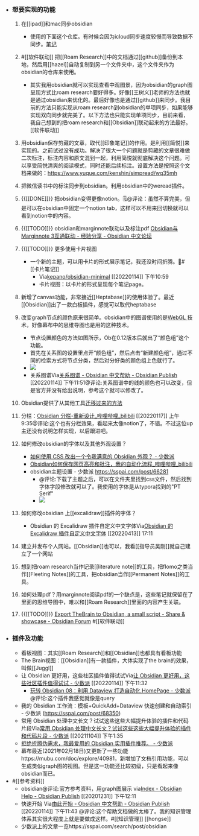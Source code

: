 - ### 想要实现的功能
    1. 在[[ipad]]和mac同步obsidian
        - 使用的下面这个仓库。有时候会因为icloud同步速度较慢而导致数据不同步。[笔记](hook://file/L0Q13iqY1?p=aUNsb3Vkfm1kfm9ic2lkaWFuL0RvY3VtZW50cw==&n=%E7%AC%94%E8%AE%B0)
    2. #[[软件联动]] 把[[Roam Research]]中的文档通过[[github]]备份到本地，然后用[[hazel]]自动复制到另一个文件夹中，这个文件夹作为obsidian的仓库来使用。
        - 其实我用obsidian就可以实现查看中观图景，因为obsidian的graph图呈现方式比roam research要好得多。好像[[王树义]]老师的方法也就是通过obsidian来优化的。最后好像也是通过[[github]]来同步。我目前的方法只能实现从roam research到obsidian的单项同步，如果能够实现双向同步就完美了。以下方法也只能实现单项同步，目前来看，我自己想到的把roam research和[[Obsidian]]联动起来的方法最好。[[软件联动]]
    3. 用obsidian保存剪藏的文章，取代[[印象笔记]]的作用。是利用[[简悦]]来实现的。之前试过没有成功。解决了很大一个问题就是剪藏的文章很难做二次标注，标注内容和原文混到一起，利用简悦就彻底解决这个问题。可以享受简悦清爽的阅读模式，同时还能后续标注。设置方法是按照这个文档来做的：https://www.yuque.com/kenshin/simpread/wq35mh
    4. 把微信读书中的标注同步到obsidian。利用obsidian中的weread插件。
    5. {{[[DONE]]}} 把obsidian变得更像notion。🗒@评论：虽然不算完美，但是可以在obsidian中固定一个notion tab，这样可以不用来回切换就可以看到notion中的内容。
    6. {{[[TODO]]}} obsidian和marginnote联动以及标注pdf
[Obsidian与Marginnote 3互通联动 - 经验分享 - Obsidian 中文论坛](https://forum-zh.obsidian.md/t/topic/5356/7)
    7. {{[[TODO]]}} 更多使用卡片视图
        - 一个新的主题，可以用卡片的形式展示笔记，我还没时间折腾。#[[卡片笔记]]
            - Via[kepano/obsidian-minimal](https://github.com/kepano/obsidian-minimal) [[20220114]] 下午10:59
            - 卡片视图：以卡片的形式呈现每个笔记page。
    8. 新增了canvas功能，非常接近[[Heptabase]]的使用体验了。最近[[Obsidian]]出了一款白板插件，感觉可以取代heptabase
    9. 改变graph节点的颜色原来很简单。obsidian中的图谱使用的是[WebGL ](brain://api.thebrain.com/g7PXu0IyM0ucARb24SvxiA/wi2B8K0hK0aP6-YksheQVA/WebGL)技术，好像幕布中的思维导图也是用的这种技术。
        - 节点设置颜色的方法如图所示，Ob在0.12版本后就出了“颜色组”这个功能。
        - 首先在关系图的设置里点开“颜色组”，然后点击“新建颜色组”，通过不同的检索方式将节点分类，然后对分好类的颜色组上色就行了。
        - ![](https://firebasestorage.googleapis.com/v0/b/firescript-577a2.appspot.com/o/imgs%2Fapp%2Fxinyiheng%2Fnr74QeftuU.png?alt=media&token=2d3fa0aa-d4eb-46bb-bc66-1fec6e1cf3bc)
        - 关系图谱Via[关系图谱 - Obsidian 中文帮助 - Obsidian Publish](https://publish.obsidian.md/help-zh/%E6%8F%92%E4%BB%B6/%E5%85%B3%E7%B3%BB%E5%9B%BE%E8%B0%B1) [[20220114]] 下午11:51@评论:关系图谱中的线的颜色也可以改变，但是官方并没有给出说明，参考这个就可以修改了。
    10. Obsidian提供了从其他工具[迁移过来的方法](https://forum.obsidian.md/t/meta-migration-workflows/15252)
    11. 分栏：[Obsidian 分栏-重新设计_哔哩哔哩_bilibili](https://www.bilibili.com/video/BV1qL4y147iU?p=1&share_medium=android&share_plat=android&share_session_id=e6fb1db1-228d-4cd2-aeba-99c33a863c69&share_source=GENERIC&share_tag=s_i&timestamp=1642344305&unique_k=400MQus) [[20220117]] 上午9:35@评论:这个也有分栏效果，看起来太像notion了，不错。不过这位up主还没有说明怎样实现，以后跟进吧。
    12. 如何修改obsidian的字体以及其他外观设置？
        - [如何使用 CSS 改出一个令我满意的 Obsidian 外观？ - 少数派](https://sspai.com/post/75363)
        - [Obsidian如何保存网页高亮和批注，我的自动化流程_哔哩哔哩_bilibili](https://www.bilibili.com/video/BV1LF411G7US/?p=1&share_medium=android&share_plat=android&share_session_id=0b2073bd-dc40-453d-89ca-f6ad3f15d14c&share_source=GENERIC&share_tag=s_i&timestamp=1649983085&unique_k=yi6BhnQ&vd_source=3d8ccab137cc879b5f9cbc14d68843ab)
        - obsidian主题设置 - 少数派  https://sspai.com/post/66281 
            - @评论:下载了主题之后，可以在文件夹里找到css文件，然后找到字体字段修改就可以了。我使用的字体是从typora找到的"PT Serif"
            - ![](https://firebasestorage.googleapis.com/v0/b/firescript-577a2.appspot.com/o/imgs%2Fapp%2Fxinyiheng%2FeWU5Y7lapY.png?alt=media&token=8964683c-5314-4b94-b904-3418ae3cfb7b)

    13. 如何修改obsidian 上[[excalidraw]]插件的字体？
        - Obsidian 的 Excalidraw 插件自定义中文字体Via[Obsidian 的 Excalidraw 插件自定义中文字体](https://www.uncoverman.com/excalidraw-plguin-in-obsidian-support-font-custom.html) [[20220413]] 17:11
    14. 建立并发布个人网站。[[Obsidian]]也可以，我看[[指导员吴刚]]就自己建立了一个网站
    15. 想到把roam research当作记录[[literature note]]的工具，把flomo之类当作[[Fleeting Notes]]的工具，把obsidian当作[[Permanent Notes]]的工具。
    16. 如何处理pdf？用marginnote阅读pdf的一个缺点是，这些笔记就保留在了里面的思维导图中，难以和[[Roam Research]]里面的内容产生关联。
    17. {{[[TODO]]}} [Export TheBrain to Obsidian, a small script - Share & showcase - Obsidian Forum](https://forum.obsidian.md/t/export-thebrain-to-obsidian-a-small-script/6641/3) #[[软件联动]]
- ### 插件及功能
    - 看板视图：其实[[Roam Research]]和[[Obsidian]]也都具有看板功能
    - The Brain视图：[[Obsidian]]有一款插件，大体实现了the brain的效果，叫做[[Juggl]]
    - 让 Obsidian 更好用，这些社区插件值得试试Via[让 Obsidian 更好用，这些社区插件值得试试 - 少数派](https://sspai.com/post/66094) [[20220114]] 下午11:32
        - [玩转 Obsidian 08：利用 Dataview 打造自动化 HomePage - 少数派](https://sspai.com/post/73958)@评论:这个插件我感觉就像是query
    - 我的 Obsidian 工作流：模板+QuickAdd+Dataview 快速创建和自动索引 - 少数派 (https://sspai.com/post/68350)
    - 常用 Obsidian 处理中文长文？试试这些这些大幅提升体验的插件和代码片段Via[常用 Obsidian 处理中文长文？试试这些这些大幅提升体验的插件和代码片段 - 少数派](https://sspai.com/post/69628) [[20211104]] 下午1:35
    - [拒绝折腾伪需求，我最爱用的 Obsidian 实用插件推荐。 - 少数派](https://sspai.com/post/72426)
    - 幕布最近(2021年02月18日)又更新了一些功能https://mubu.com/doc/explore/40981，新增加了文档引用功能，可以生成类似graph图的视图。但是这一功能还比较初级，只是看起来像obsidian而已。
- #[[参考资料]]
    - obsidian@评论:官方参考资料，用graph图展示
via[Index - Obsidian Help - Obsidian Publish](https://publish.obsidian.md/help/Index)
[[20201231]] 下午12:11
    - 快速开始 Via[由此开始 - Obsidian 中文帮助 - Obsidian Publish](https://publish.obsidian.md/help-zh/%E7%94%B1%E6%AD%A4%E5%BC%80%E5%A7%8B) [[20220114]] 下午11:43 @评论:这个帮助文档做的太棒了。我的知识管理体系其实很大程度上就是要做成这样。#[[知识管理]] [[hongse]]
    - 少数派上的文章一览https://sspai.com/search/post/obsidian
